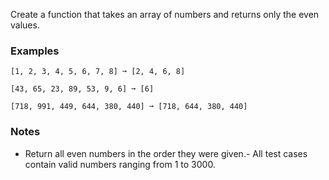 
Create a function that takes an array of numbers and returns only the even values.

### Examples

```
[1, 2, 3, 4, 5, 6, 7, 8] ➞ [2, 4, 6, 8]

[43, 65, 23, 89, 53, 9, 6] ➞ [6]

[718, 991, 449, 644, 380, 440] ➞ [718, 644, 380, 440]
```

### Notes
- Return all even numbers in the order they were given.- All test cases contain valid numbers ranging from 1 to 3000.